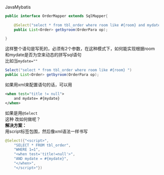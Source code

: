 JavaMybatis
```java
public interface OrderMapper extends SqlMapper{
	
	@Select("select * from tbl_order where room like #{room} and mydate like #{mydate}")
	public List<Order> getbyroom(OrderPara op);
	
}
```
这样整个语句是写死的，必须有2个参数，在这种模式下，如何能实现根据room和mydate是否为空来动态的拼写sql语句<br />比如当`mydate=""`
```java
Select("select * from tbl_order where room like #{room} ")
public List<Order> getbyroom(OrderPara op);
```
如果用xml来配置语句的话，可以用
```xml
<when test="title != null">
	and mydate= #{mydate}
</when>
```
如果是用`@Select`<br />这种 改如何做呢？<br />**解决方案：**<br />用script标签包围，然后像xml语法一样书写
```java
@Select({"<script>",
    "SELECT * FROM tbl_order",
    "WHERE 1=1",
    "<when test='title!=null'>",
    "AND mydate = #{mydate}",
    "</when>",
    "</script>"})
```
